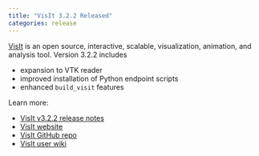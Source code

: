 ```yaml
---
title: "VisIt 3.2.2 Released"
categories: release
---
```


[VisIt](https://github.com/visit-dav) is an open source, interactive, scalable, visualization, animation, and analysis tool. Version 3.2.2 includes

- expansion to VTK reader
- improved installation of Python endpoint scripts
- enhanced `build_visit` features

Learn more:

- [VisIt v3.2.2 release notes](https://visit-dav.github.io/visit-website/releases/release-notes-3.2.2/)
- [VisIt website](https://visit.llnl.gov/)
- [VisIt GitHub repo](https://github.com/visit-dav)
- [VisIt user wiki](https://www.visitusers.org/index.php?title=Main_Page)
